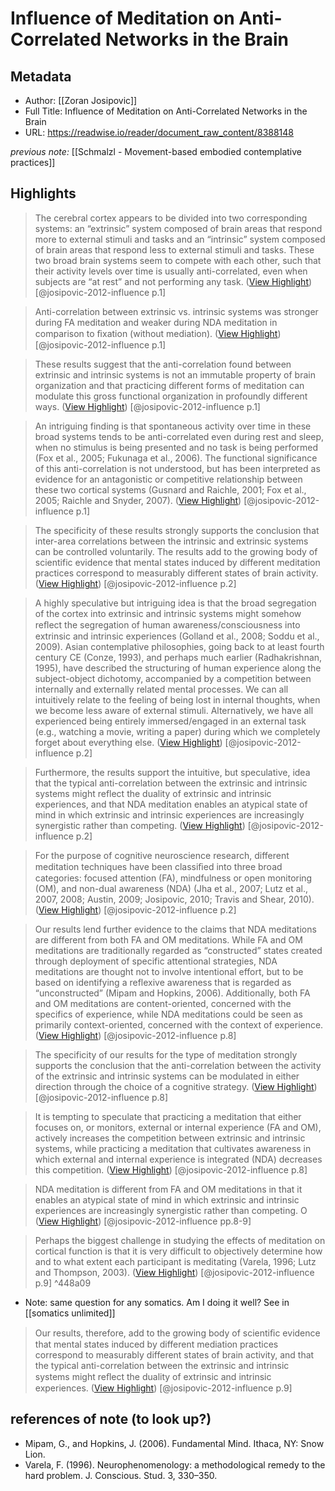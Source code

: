 # Influence of Meditation on Anti-Correlated Networks in the Brain

## Metadata
- Author: [[Zoran Josipovic]]
- Full Title: Influence of Meditation on Anti-Correlated Networks in the Brain
- URL: https://readwise.io/reader/document_raw_content/8388148

_previous note:_ [[Schmalzl - Movement-based embodied contemplative practices]]

## Highlights

> The cerebral cortex appears to be divided into two corresponding systems: an “extrinsic” system composed of brain areas that respond more to external stimuli and tasks and an “intrinsic” system composed of brain areas that respond less to external stimuli and tasks. These two broad brain systems seem to compete with each other, such that their activity levels over time is usually anti-correlated, even when subjects are “at rest” and not performing any task. ([View Highlight](https://read.readwise.io/read/01gv2x09j9g8m5dvb94ff65v7t)) [@josipovic-2012-influence p.1]


> Anti-correlation between extrinsic vs. intrinsic systems was stronger during FA meditation and weaker during NDA meditation in comparison to ﬁxation (without mediation). ([View Highlight](https://read.readwise.io/read/01gv2x17msjpqz3vj28t26qyv6)) [@josipovic-2012-influence p.1]


> These results suggest that the anti-correlation found between extrinsic and intrinsic systems is not an immutable property of brain organization and that practicing different forms of meditation can modulate this gross functional organization in profoundly different ways. ([View Highlight](https://read.readwise.io/read/01gv2x13schrdfqq1e79x9tnt9)) [@josipovic-2012-influence p.1]


> An intriguing finding is that spontaneous activity over time in these broad systems tends to be anti-correlated even during rest and sleep, when no stimulus is being presented and no task is being performed (Fox et al., 2005; Fukunaga et al., 2006). The functional significance of this anti-correlation is not understood, but has been interpreted as evidence for an antagonistic or competitive relationship between these two cortical systems (Gusnard and Raichle, 2001; Fox et al., 2005; Raichle and Snyder, 2007). ([View Highlight](https://read.readwise.io/read/01gv2xvgt5m2sq8bj4d0t9hbzp)) [@josipovic-2012-influence p.1]


> The specificity of these results strongly supports the conclusion that inter-area correlations between the intrinsic and extrinsic systems can be controlled voluntarily. The results add to the growing body of scientific evidence that mental states induced by different meditation practices correspond to measurably different states of brain activity. ([View Highlight](https://read.readwise.io/read/01gv2zbxw8bmysbgjtgh96f6bc)) [@josipovic-2012-influence p.2]


> A highly speculative but intriguing idea is that the broad segregation of the cortex into extrinsic and intrinsic systems might somehow reﬂect the segregation of human awareness/consciousness into extrinsic and intrinsic experiences (Golland et al., 2008; Soddu et al., 2009). Asian contemplative philosophies, going back to at least fourth century CE (Conze, 1993), and perhaps much earlier (Radhakrishnan, 1995), have described the structuring of human experience along the subject-object dichotomy, accompanied by a competition between internally and externally related mental processes. We can all intuitively relate to the feeling of being lost in internal thoughts, when we become less aware of external stimuli. Alternatively, we have all experienced being entirely immersed/engaged in an external task (e.g., watching a movie, writing a paper) during which we completely forget about everything else. ([View Highlight](https://read.readwise.io/read/01gv2y2y3sgx9p16xpa6nk9yx7)) [@josipovic-2012-influence p.2]


> Furthermore, the results support the intuitive, but speculative, idea that the typical anti-correlation between the extrinsic and intrinsic systems might reflect the duality of extrinsic and intrinsic experiences, and that NDA meditation enables an atypical state of mind in which extrinsic and intrinsic experiences are increasingly synergistic rather than competing. ([View Highlight](https://read.readwise.io/read/01gv2zcdzxd2d4r9pgh230ye0p)) [@josipovic-2012-influence p.2]


> For the purpose of cognitive neuroscience research, different meditation techniques have been classiﬁed into three broad categories: focused attention (FA), mindfulness or open monitoring (OM), and non-dual awareness (NDA) (Jha et al., 2007; Lutz et al., 2007, 2008; Austin, 2009; Josipovic, 2010; Travis and Shear, 2010). ([View Highlight](https://read.readwise.io/read/01gv2yz5wrxmqk0xrttt1ne4ce)) [@josipovic-2012-influence p.2]

> Our results lend further evidence to the claims that NDA meditations are different from both FA and OM meditations. While FA and OM meditations are traditionally regarded as “constructed” states created through deployment of specific attentional strategies, NDA meditations are thought not to involve intentional effort, but to be based on identifying a reflexive awareness that is regarded as “unconstructed” (Mipam and Hopkins, 2006). Additionally, both FA and OM meditations are content-oriented, concerned with the specifics of experience, while NDA meditations could be seen as primarily context-oriented, concerned with the context of experience. ([View Highlight](https://read.readwise.io/read/01gv30mbjr1x7hkprnzhsd15p5)) [@josipovic-2012-influence p.8]


> The specificity of our results for the type of meditation strongly supports the conclusion that the anti-correlation between the activity of the extrinsic and intrinsic systems can be modulated in either direction through the choice of a cognitive strategy. ([View Highlight](https://read.readwise.io/read/01gv30frqstgf1adkcv33n7g3t)) [@josipovic-2012-influence p.8]


> It is tempting to speculate that practicing a meditation that either focuses on, or monitors, external or internal experience (FA and OM), actively increases the competition between extrinsic and intrinsic systems, while practicing a meditation that cultivates awareness in which external and internal experience is integrated (NDA) decreases this competition. ([View Highlight](https://read.readwise.io/read/01gv30g5f0gvav5seb83cc4vq4)) [@josipovic-2012-influence p.8]


> NDA meditation is different from FA and OM meditations in that it enables an atypical state of mind in which extrinsic and intrinsic experiences are increasingly synergistic rather than competing. O ([View Highlight](https://read.readwise.io/read/01gv30nx0xx7gsrq08tzf8c26v)) [@josipovic-2012-influence pp.8-9]


> Perhaps the biggest challenge in studying the effects of meditation on cortical function is that it is very difficult to objectively determine how and to what extent each participant is meditating (Varela, 1996; Lutz and Thompson, 2003). ([View Highlight](https://read.readwise.io/read/01gv317txs6nectrqv7am1hk9t)) [@josipovic-2012-influence p.9] ^448a09

- Note: same question for any somatics. Am I doing it well? See in [[somatics unlimited]]


> Our results, therefore, add to the growing body of scientiﬁc evidence that mental states induced by different mediation practices correspond to measurably different states of brain activity, and that the typical anti-correlation between the extrinsic and intrinsic systems might reﬂect the duality of extrinsic and intrinsic experiences. ([View Highlight](https://read.readwise.io/read/01gv315rqq6ghpbpxqwgbnv445)) [@josipovic-2012-influence p.9]


## references of note (to look up?)

- Mipam, G., and Hopkins, J. (2006). Fundamental Mind. Ithaca, NY: Snow Lion.
- Varela, F. (1996). Neurophenomenology: a methodological remedy to the hard problem. J. Conscious. Stud. 3, 330–350. 

